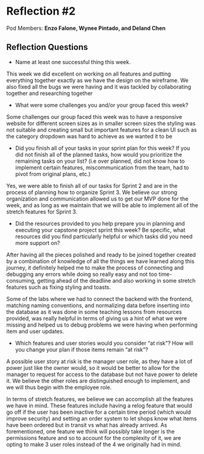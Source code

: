 # Reflection #2

Pod Members: **Enzo Falone, Wynee Pintado, and Deland Chen**

## Reflection Questions

* Name at least one successful thing this week.

This week we did excellent on working on all features and putting everything together exactly as we have the design on the wireframe. We also fixed all the bugs we were having and it was tackled by collaborating together and researching together

* What were some challenges you and/or your group faced this week?

Some challenges our group faced this week was to have a responsive website for different screen sizes as in smaller screen sizes the styling was not suitable and creating small but important features for a clean UI such as the category dropdown was hard to achieve as we wanted it to be 

* Did you finish all of your tasks in your sprint plan for this week? If you did not finish all of the planned tasks, how would you prioritize the remaining tasks on your list?  (i.e over planned, did not know how to implement certain features, miscommunication from the team, had to pivot from original plans, etc.)

 Yes, we were able to finish all of our tasks for Sprint 2 and are in the process of planning how to organize Sprint 3. We believe our strong organization and communication allowed us to get our MVP done for the week, and as long as we maintain that we will be able to implement all of the stretch features for Sprint 3.

* Did the resources provided to you help prepare you in planning and executing your capstone project sprint this week? Be specific, what resources did you find particularly helpful or which tasks did you need more support on?

After having all the pieces polished and ready to be joined together created by a combination of knowledge of all the things we have learned along this journey, it definitely helped me to make the process of connecting and debugging any errors while doing so really easy and not too time-consuming, getting ahead of the deadline and also working in some stretch features such as fixing styling and toasts. 

Some of the labs where we had to connect the backend with the frontend, matching naming conventions, and normalizing data before inserting into the database as it was done in some teaching lessons from resources provided, was really helpful in terms of giving us a hint of what we were missing and helped us to debug problems we were having when performing item and user updates.

* Which features and user stories would you consider “at risk”? How will you change your plan if those items remain “at risk”?

A possible user story at risk is the manager user role, as they have a lot of power just like the owner would, so it would be better to allow for the manager to request for access to the database but not have power to delete it. We believe the other roles are distinguished enough to implement, and we will thus begin with the employee role. 

In terms of stretch features, we believe we can accomplish all the features we have in mind. These features include having a relog feature that would go off if the user has been inactive for a certain time period (which would improve security) and setting an order system to let shops know what items have been ordered but in transit vs what has already arrived. As forementioned, one feature we think will possibly take longer is the permissions feature and so to account for the complexity of it, we are opting to make 3 user roles instead of the 4 we originally had in mind.

